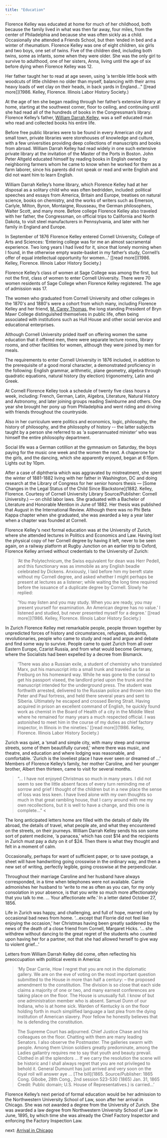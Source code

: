 ```yaml
---
title: "Education"
---
```


Florence Kelley was educated at home for much of her childhood, both because the family lived in what was then far away, four miles, from the center of Philadelphia and because she was often sickly as a child. Occasionally she attended a Friends School, but then ‘ended in bed and a winter of rheumatism. Florence Kelley was one of eight children, six girls and two boys, one set of twins. Five of the children died, including both twins, some as infants, some when they were older. She was the only girl to survive to adulthood, one of her sisters, Anna, living until the age of six before dying when Florence Kelley was 12.

Her father taught her to read at age seven, using ‘a terrible little book with woodcuts of little children no older than myself, balancing with their arms heavy loads of wet clay on their heads, in back yards in England..." [[read more]](1986. Kelley, Florence. Illinois Labor History Society.)

At the age of ten she began reading through her father’s extensive library at home, starting at the southwest corner, floor to ceiling, and continuing until she had read all of the hundreds of books in the Congressman’s library. Florence Kelley’s father, [William Darrah Kelley](/florence/father), was a self educated man who read and collected books his entire life.

Before free public libraries were to be found in every American city and small town, private libraries were storehouses of knowledge and culture, with a few universities providing deep collections of manuscripts and books from abroad. William Darrah Kelley had read widely in one such extensive private library at the invitation of the Master of the Ports in Boston. John Peter Altgeld educated himself by reading books in English owned by neighboring farmers whom he came to know when he worked for them as a farm laborer, since his parents did not speak or read and write English and did not want him to learn English.

William Darrah Kelley’s home library, which Florence Kelley had at her disposal as a solitary child who was often bedridden, included: political speeches and essays from America, Britain and Europe, treatises on natural science, books on chemistry, and the works of writers such as Emerson, Carlyle, Milton, Byron, Montaigne, Rousseau, the German philosophers, Walter Scott, and many more. Before college Florence Kelley also traveled with her father, the Congressman, on official trips to California and North Dakota, to visit steel manufacturers in Pennsylvania, and later with her family in England and Europe.

In September of 1876 Florence Kelley entered Cornell University, College of Arts and Sciences: ‘Entering college was for me an almost sacramental experience. Two long years I had lived for it, since that lonely morning when I found, in the otherwise empty waste-basket in my father’s study, Cornell’s offer of equal intellectual opportunity for women...' [[read more]](1986. Kelley, Florence. Illinois Labor History Society.)

Florence Kelley’s class of women at Sage College was among the first, but not the first, class of women to enter Cornell University. There were 70 women residents of Sage College when Florence Kelley registered. The age of admission was 17.

The women who graduated from Cornell University and other colleges in the 1870's and 1880's were a cohort from which many, including Florence Kelley and her friend, [M. Carey Thomas](http://www.brynmawr.edu/library/speccoll/guides/thomas.shtml), the long standing President of Bryn Mawr College distinguished themselves in public life, often being associated with institutions such as Hull House and other social service and educational enterprises.

Although Cornell University prided itself on offering women the same education that it offered men, there were separate lecture rooms, library rooms, and other facilities for women, although they were joined by men for meals.

The requirements to enter Cornell University in 1876 included, in addition to the prerequisite of a good moral character, a demonstrated proficiency in the following: English grammar, arithmetic, plane geometry, algebra through quadratic equations, natural history (by election) trigonometry, Latin and Greek.

At Cornell Florence Kelley took a schedule of twenty five class hours a week, including: French, German, Latin, Algebra, Literature, Natural History and Astronomy, and later joining groups reading Swinburne and others. One year she brought her pony up from Philadelphia and went riding and driving with friends throughout the countryside.

Also in her curriculum were politics and economics, logic, philosophy, the history of philosophy, and the philosophy of history -- the latter subjects taught by a person she referred to as ‘a superannuated minister’ who was himself the entire philosophy department.

Social life was a German cotillion at the gymnasium on Saturday, the boys paying for the music one week and the women the next. A chaperone for the girls, and the dancing, which she apparently enjoyed, began at 6:15pm. Lights out by 10pm.

After a case of diphtheria which was aggravated by mistreatment, she spent the winter of 1881-1882 living with her father in Washington, DC and doing research at the Library of Congress for her senior honors thesis — [Some Changes in the Legal Status of the Child Since Blackstone](1882. Kelley, Florence. Courtesy of Cornell University Library Source/Publisher: Cornell University.) — on child labor laws. She graduated with a Bachelor of Literature and Honorable Mention in June of 1882. Her thesis was published that August in the International Review. Although there was no Phi Beta Kappa chapter when she graduated, she was awarded a key a year later when a chapter was founded at Cornell.

Florence Kelley's next formal education was at the University of Zurich, where she attended lectures in Politics and Economics and Law. Having lost the physical copy of her Cornell degree by having it left, never to be seen again, on a railway platform at Rugby Junction on an earlier trip to Oxford, Florence Kelley arrived without credentials to the University of Zurich:

>‘At the Polytechnicum, the Swiss equivalent for dean was Herr Pedell, and this functionary was as immobile as any English beadle celebrated by Dickens. Anxiously, I laid before him my bereft state without my Cornell degree, and asked whether I might perhaps be present at lectures as a listener; while waiting the long time required before the issuance of a duplicate degree by Cornell. Slowly he replied:

>‘You may listen and you may study. When you are ready, you may present yourself for examination. An American degree has no value.’ I listened and studied, but never presented myself for a degree.’ [[read more]](1986. Kelley, Florence. Illinois Labor History Society.)

In Zurich Florence Kelley met remarkable people, people thrown together by unpredicted forces of history and circumstances, refugees, students, revolutionaries, people who came to study and read and argue and debate and find some way to survive. People came to quiet Zurich from all over Eastern Europe, Czarist Russia, and from what would become Germany, where the Socialists had been expelled by a decree from Bismarck.

>‘There was also a Russian exile, a student of chemistry who translated Marx, put his manuscript into a small trunk and traveled as far as Freiburg on his homeward way. While he was gone to the consul to get his passport viseed, the landlord pried upon the trunk and the manuscript intended for the underground press. The student was forthwith arrested, delivered to the Russian police and thrown into the Peter and Paul fortress, and held there several years and sent to Siberia. Ultimately he escaped and crossed Bering Strait. Having acquired in prison an excellent command of English, he quickly found work as chemist in the Board of Health of a city in the Middle West where he remained for many years a much respected official. I was astonished to meet him in the course of my duties as chief factory inspector, in Illinois in the nineties.’ [[read more]](1986. Kelley, Florence. Illinois Labor History Society.)

Zurich was quiet, a ‘small and simple city, with many steep and narrow streets, some of them beautifully curved,' where there was music, and theatre, and education and where lodging was reasonable, and comfortable. ‘Zurich is the loveliest place I have ever seen or dreamed of ...’ Members of Florence Kelley’s family, her mother Caroline, and her younger brother, Albert then thirteen, came to visit for several months.

>“... I have not enjoyed Christmas so much in many years. I did not seem to see the little absent faces of every turn reminding me of sorrow and grief I thought of the children but in a new place the sense of loss was less keen. I have lived alone with my own thoughts so much in that great rambling house, that I carry around with me my own recollections, but it is well to have a change, and this one is complete...” <

The long anticipated letters home are filled with the details of daily life abroad, the details of travel, what people ate, and what they encountered on the streets, on their journeys. William Darrah Kelley sends his son some sort of patent medicine, ‘a panacea,’ which has cost $14 and the recipients in Zurich must pay a duty on it of $24. Then there is what they thought and felt in a moment of calm.

Occasionally, perhaps for want of sufficient paper, or to save postage, a sheet will have handwriting going crosswise in the ordinary way, and then a new set of writing, perfectly legible, going crosswise at the perpendicular.

Throughout their marriage Caroline and her husband have always corresponded, in a time when telephones were not available. Carrie admonishes her husband to ‘write to me as often as you can, for my only consolation in your absence, is that you write so much more affectionately that you talk to me. ... Your affectionate wife.’ In a letter dated October 27, 1856.

Life in Zurich was happy, and challenging, and full of hope, marred only by occasional bad news from home. ‘...except that Florrie did not feel like enjoying the occasion,’ her Christmas having been greatly saddened by the news of the death of a close friend from Cornell, Margaret Hicks. ‘... she withdrew without dancing to the great regret of the students who counted upon having her for a partner, not that she had allowed herself to give way to violent grief...'

Letters from William Darrah Kelley did come, often reflecting his preoccupation with political events in America:

>‘My Dear Carrie,
How I regret that you are not in the diplomatic gallery. We are on the eve of voting on the most important question submitted to the House in more than half a century: – the proposed amendment to the constitution. The division is so close that each side claims a majority of one or two, and many earnest conferences are taking place on the floor. The House is unusually full. I know of but one administration member who is absent. Samuel Dunn of our Indiana, who is at home sick. Warden of Kentucky is on the floor holding forth in much simplified language a last plea from the dying institution of American slavery. Poor fellow he honestly believes that he is defending the constitution.

>The Supreme Court has adjourned. Chief Justice Chase and his colleagues on the floor. Chatting with them are many leading Senators. I also observe the Postmaster. The galleries swarm with people. Among them Union soldiers greatly predominate, among the Ladies gallantry requires me to say that youth and beauty prevail. Clothed in all the splendors ... If we carry the resolution the scene will be historic and I shall always regret that you are not privileged to behold it. General Dumount has just arrived and very soon on the loyal roll will answer aye ... [The bill](1865. Source/Publisher: 1865 Cong. Gibobe, 28th Cong., 2nd session 523-530 (1865) Jan. 31, 1865 Credit: Public domain; U.S. House of Representatives.) is carried...’

Florence Kelley’s next period of formal education would be her admission to the Northwestern University School of Law, soon after her arrival in Chicago. She was not awarded a degree from the University of Zurich. She was awarded a law degree from Northwestern University School of Law in June, 1895, by which time she was already the Chief Factory Inspector and enforcing the Factory Inspection Law.

next:  [Arrival in Chicago](/florence/arrival/)

